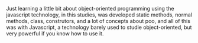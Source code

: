 Just learning a little bit about object-oriented programming using the javascript technology, in this studies, was developed static methods, normal methods, class, construtors, and a lot of concepts about poo, and all of this was with Javascript, a technology barely used to studie object-oriented, but very powerful if you know how to use it. 
